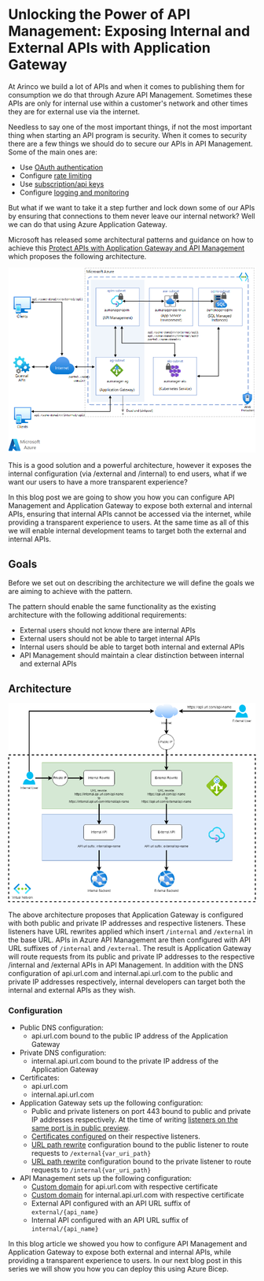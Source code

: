 # Unlocking the Power of API Management: Exposing Internal and External APIs with Application Gateway

At Arinco we build a lot of APIs and when it comes to publishing them for consumption we do that through Azure API Management. Sometimes these APIs are only for internal use within a customer's network and other times they are for external use via the internet.

Needless to say one of the most important things, if not the most important thing when starting an API program is security. When it comes to security there are a few things we should do to secure our APIs in API Management. Some of the main ones are:

- Use [OAuth authentication](https://learn.microsoft.com/en-us/azure/api-management/validate-jwt-policy)
- Configure [rate limiting](https://learn.microsoft.com/en-us/azure/api-management/rate-limit-policy)
- Use [subscription/api keys](https://learn.microsoft.com/en-us/azure/api-management/api-management-subscriptions)
- Configure [logging and monitoring](https://learn.microsoft.com/en-us/azure/api-management/observability)

But what if we want to take it a step further and lock down some of our APIs by ensuring that connections to them never leave our internal network? Well we can do that using Azure Application Gateway.

Microsoft has released some architectural patterns and guidance on how to achieve this [Protect APIs with Application Gateway and API Management](https://learn.microsoft.com/en-us/azure/architecture/reference-architectures/apis/protect-apis) which proposes the following architecture.

![Protect APIs](protect-apis.png)

This is a good solution and a powerful architecture, however it exposes the internal configuration (via /external and /internal) to end users, what if we want our users to have a more transparent experience?

In this blog post we are going to show you how you can configure API Management and Application Gateway to expose both external and internal APIs, ensuring that internal APIs cannot be accessed via the internet, while providing a transparent experience to users. At the same time as all of this we will enable internal development teams to target both the external and internal APIs.

## Goals

Before we set out on describing the architecture we will define the goals we are aiming to achieve with the pattern.

The pattern should enable the same functionality as the existing architecture with the following additional requirements:

- External users should not know there are internal APIs
- External users should not be able to target internal APIs
- Internal users should be able to target both internal and external APIs
- API Management should maintain a clear distinction between internal and external APIs

## Architecture

![Internal External APIM](internal_external_apim.png)

The above architecture proposes that Application Gateway is configured with both public and private IP addresses and respective listeners. These listeners have URL rewrites applied which insert `/internal` and `/external` in the base URL. APIs in Azure API Management are then configured with API URL suffixes of `/internal` and `/external`. The result is Application Gateway will route requests from its public and private IP addresses to the respective /internal and /external APIs in API Management. In addition with the DNS configuration of api.url.com and internal.api.url.com to the public and private IP addresses respectively, internal developers can target both the internal and external APIs as they wish.

### Configuration

- Public DNS configuration:
  - api.url.com bound to the public IP address of the Application Gateway
- Private DNS configuration:
  - internal.api.url.com bound to the private IP address of the Application Gateway
- Certificates:
  - api.url.com
  - internal.api.url.com
- Application Gateway sets up the following configuration:
  - Public and private listeners on port 443 bound to public and private IP addresses respectively. At the time of writing [listeners on the same port is in public preview](https://learn.microsoft.com/en-us/azure/application-gateway/configuration-listeners#frontend-port).
  - [Certificates configured](https://learn.microsoft.com/en-us/azure/application-gateway/end-to-end-ssl-portal) on their respective listeners.
  - [URL path rewrite](https://learn.microsoft.com/en-us/azure/application-gateway/rewrite-http-headers-url) configuration bound to the public listener to route requests to `/external{var_uri_path}`
  - [URL path rewrite](https://learn.microsoft.com/en-us/azure/application-gateway/rewrite-http-headers-url) configuration bound to the private listener to route requests to `/internal{var_uri_path}`
- API Management sets up the following configuration:
  - [Custom domain](https://learn.microsoft.com/en-us/azure/api-management/configure-custom-domain) for api.url.com with respective certificate
  - [Custom domain](https://learn.microsoft.com/en-us/azure/api-management/configure-custom-domain) for internal.api.url.com with respective certificate
  - External API configured with an API URL suffix of `external/{api_name}`
  - Internal API configured with an API URL suffix of `internal/{api_name}`

In this blog article we showed you how to configure API Management and Application Gateway to expose both external and internal APIs, while providing a transparent experience to users. In our next blog post in this series we will show you how you can deploy this using Azure Bicep.
